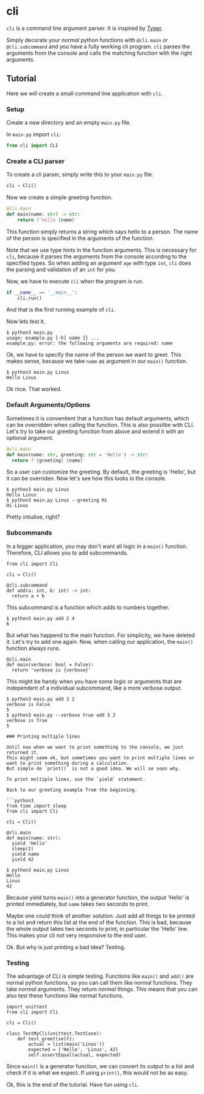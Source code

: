 # cli

`cli` is a command line argument parser. It is inspired by [Typer](https://github.com/tiangolo/typer).

Simply decorate your _normal_ python functions with `@cli.main` or `@cli.subcommand` and you have a fully working cli program.
`cli` parses the arguments from the console and calls the matching function with the right arguments.

## Tutorial

Here we will create a small command line application with `cli`.

### Setup

Create a new directory and an empty `main.py` file.

In `main.py` import `cli`:

```python
from cli import CLI
```

### Create a CLI parser

To create a cli parser, simply write this to your `main.py` file.

```python
cli = Cli()
```

Now we create a simple greeting function.

```python
@cli.main
def main(name: str) -> str:
    return f'Hello {name}'
```

This function simply returns a string which says hello to a person.
The name of the person is specified in the arguments of the function.

Note that we use type hints in the function arguments.
This is necessary for `cli`, because it parses the arguments from the console according to the specified types.
So when adding an argument `age` with type `int`, `cli` does the parsing and validation of an `int` for you.

Now, we have to execute `cli` when the program is run.

```python
if __name__ == '__main__':
    cli.run()
```

And that is the first running example of `cli`.

Now lets test it.

```shell
$ python3 main.py
usage: example.py [-h] name {} ...
example.py: error: the following arguments are required: name
```

Ok, we have to specify the name of the person we want to greet.
This makes sense, because we take `name` as argument in our `main()` function.

```shell
$ python3 main.py Linus
Hello Linus
```

Ok nice. That worked.

### Default Arguments/Options

Sometimes it is conventient that a function has default arguments, which can be overridden when calling the function.
This is also possilbe with CLI. Let's try to take our greeting function from above and extend it with an optional argument.

```python
@cli.main
def main(name: str, greeting: str = 'Hello') -> str:
  return f'{greeting} {name}'
```

So a user can customize the greeting. By default, the greeting is 'Hello', but it can be overriden.
Now let's see how this looks in the console.

```shell
$ python3 main.py Linus
Hello Linus
$ python3 main.py Linus --greeting Hi
Hi Linus
```

Pretty intiutive, right?

### Subcommands

In a bigger application, you may don't want all logic in a `main()` function.
Therefore, CLI allows you to add subcommands.

```python3
from cli import Cli

cli = Cli()

@cli.subcommand
def add(a: int, b: int) -> int:
  return a + b
```

This subcommand is a function which adds to numbers together.

```shell
$ python3 main.py add 2 4
6
```

But what has happend to the main function. For simplicity, we have deleted it.
Let's try to add one again. Now, when calling our application, the `main()` function always runs.

```shell
@cli.main
def main(verbose: bool = False):
  return 'verbose is {verbose}'
```

This might be handy when you have some logic or arguments that are independent of a individual subcommand, like a more verbose output.

```shell
$ python3 main.py add 3 2
verbose is False
5
$ python3 main.py --verbose true add 3 2
verbose is True
5

### Printing multiple lines

Until now when we want to print something to the console, we just returned it.
This might seem ok, but sometimes you want to print multiple lines or want to print something during a calculation.
But simple do `print()` is not a good idea. We will se soon why.

To print multiple lines, use the `yield` statement.

Back to our greeting example from the beginning.

```python3
from time import sleep
from cli import Cli

cli = Cli()

@cli.main
def main(name: str):
  yield 'Hello'
  sleep(2)
  yield name
  yield 42
```

```shell
$ python3 main.py Linus
Hello
Linus
42
```

Because yield turns `main()` into a generator function, the output 'Hello' is printed immediately, but `name` takes two seconds to print.

Maybe one could think of another solution: Just add all things to be printed to a list and return this list at the end of the function.
This is bad, because the whole output takes two seconds to print, in particular the 'Hello' line.
This makes your cli not very responsive to the end user.

Ok. But why is just printing a bad idea? Testing.

### Testing

The advantage of CLI is simple testing.
Functions like `main()` and `add()` are normal python functions, so you can call them like normal functions.
They take _normal_ arguments. They return _normal_ things.
This means that you can also test these functions like normal functions.

```python3
import unittest
from cli import Cli

cli = Cli()

class TestMyCli(unittest.TestCase):
    def test_greet(self):
        actual = list(main('Linus'))
        expected = ['Hello', 'Linus', 42]
        self.assertEqual(actual, expected)
```

Since `main()` is a generator function, we can convert its output to a list and check if it is what we expect.
If using `print()`, this would not be as easy.

Ok, this is the end of the tutorial. Have fun using `cli`.
